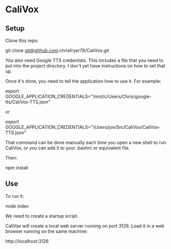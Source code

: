 # CaliVox

## Setup

Clone this repo:

git clone git@github.com:chrisfryer78/CaliVox.git

You also need Google TTS credentials. This includes a file that you need to put into
the project directory. I don't yet have instructions on how to set that up.

Once it's done, you need to tell the application how to use it. For example:

export GOOGLE_APPLICATION_CREDENTIALS="/mnt/c/Users/Chris/google-tts/CaliVox-TTS.json"

or

export GOOGLE_APPLICATION_CREDENTIALS="/Users/jon/Src/CaliVox/CaliVox-TTS.json"

That command can be done manually each time you open a new shell to run CaliVox, or
you can add it to your .bashrc or equivalent file.

Then:

npm install

## Use

To run it:

node index

We need to create a startup script.

CaliVax will create a local web server running on port 3126. Load it in a web
browser running on the same machine:

http://localhost:3126

